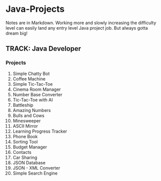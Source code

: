# Java-Projects

Notes are in Markdown. Working more and slowly increasing the difficulty level can easily land any entry level Java project job. 
But always gotta dream big!

## TRACK: Java Developer

### Projects

1. Simple Chatty Bot
2. Coffee Machine
3. Simple Tic-Tac-Toe
4. Cinema Room Manager
5. Number Base Converter
6. Tic-Tac-Toe with AI
7. Battleship
8. Amazing Numbers
9. Bulls and Cows
10. Minesweeper
11. ASCII Mirror
12. Learning Progress Tracker
13. Phone Book
14. Sorting Tool
15. Budget Manager
16. Contacts
17. Car Sharing
18. JSON Database
19. JSON - XML Converter
20. Simple Search Engine
